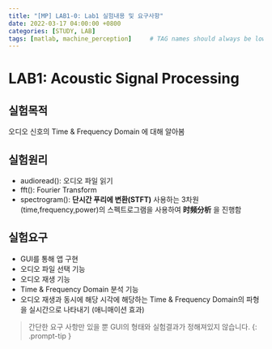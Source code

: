 ```yaml
---
title: "[MP] LAB1-0: Lab1 실험내용 및 요구사항"
date: 2022-03-17 04:00:00 +0800
categories: [STUDY, LAB]
tags: [matlab, machine_perception]     # TAG names should always be lowercase
---
```


# LAB1: Acoustic Signal Processing
## 실험목적
오디오 신호의 Time & Frequency Domain 에 대해 알아봄

## 실험원리
+ audioread(): 오디오 파일 읽기
+ fft(): Fourier Transform 
+ spectrogram(): __단시간 푸리에 변환(STFT)__ 사용하는 3차원(time,frequency,power)의 스펙트로그램을 사용하여 __时频分析__ 을 진행함

## 실험요구
+ GUI를 통해 앱 구현
+ 오디오 파일 선택 기능
+ 오디오 재생 기능
+ Time & Frequency Domain 분석 기능
+ 오디오 재생과 동시에 해당 시각에 해당하는 Time & Frequency Domain의 파형을 실시간으로 나타내기 (애니매이션 효과)

> 간단한 요구 사항만 있을 뿐 GUI의 형태와 실험결과가 정해져있지 않습니다.
{: .prompt-tip }
